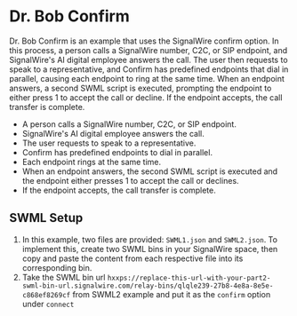 # Dr. Bob Confirm

Dr. Bob Confirm is an example that uses the SignalWire confirm option. In this process, a person calls a SignalWire number, C2C, or SIP endpoint, and SignalWire's AI digital employee answers the call. The user then requests to speak to a representative, and Confirm has predefined endpoints that dial in parallel, causing each endpoint to ring at the same time. When an endpoint answers, a second SWML script is executed, prompting the endpoint to either press 1 to accept the call or decline. If the endpoint accepts, the call transfer is complete.

- A person calls a SignalWire number, C2C, or SIP endpoint.
- SignalWire's AI digital employee answers the call.
- The user requests to speak to a representative.
- Confirm has predefined endpoints to dial in parallel.
- Each endpoint rings at the same time.
- When an endpoint answers, the second SWML script is executed and the endpoint either presses 1 to accept the call or declines.
- If the endpoint accepts, the call transfer is complete.

## SWML Setup


1. In this example, two files are provided: `SWML1.json` and `SWML2.json`. To implement this, create two SWML bins in your SignalWire space, then copy and paste the content from each respective file into its corresponding bin.
2. Take the SWML bin url `hxxps://replace-this-url-with-your-part2-swml-bin-url.signalwire.com/relay-bins/qlqle239-27b8-4e8a-8e5e-c868ef8269cf` from SWML2 example and put it as the `confirm` option under `connect`

